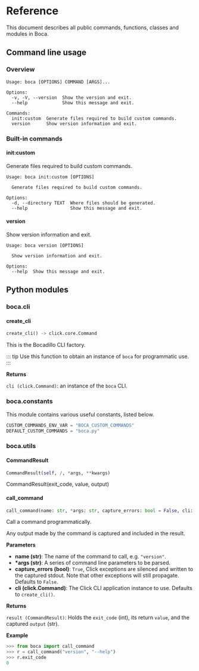 # Reference

This document describes all public commands, functions, classes and modules in Boca.
## Command line usage

### Overview

```
Usage: boca [OPTIONS] COMMAND [ARGS]...

Options:
  -v, -V, --version  Show the version and exit.
  --help             Show this message and exit.

Commands:
  init:custom  Generate files required to build custom commands.
  version      Show version information and exit.
```

### Built-in commands

#### init:custom

Generate files required to build custom commands.
```
Usage: boca init:custom [OPTIONS]

  Generate files required to build custom commands.

Options:
  -d, --directory TEXT  Where files should be generated.
  --help                Show this message and exit.
```

#### version

Show version information and exit.
```
Usage: boca version [OPTIONS]

  Show version information and exit.

Options:
  --help  Show this message and exit.
```

## Python modules

###  boca.cli



####  create_cli


```python
create_cli() -> click.core.Command
```
This is the Bocadillo CLI factory.

::: tip
Use this function to obtain an instance of `boca` for programmatic use.
:::

__Returns__

`cli (click.Command)`: an instance of the `boca` CLI.

###  boca.constants


This module contains various useful constants, listed below.
```python
CUSTOM_COMMANDS_ENV_VAR = "BOCA_CUSTOM_COMMANDS"
DEFAULT_CUSTOM_COMMANDS = "boca.py"
```
###  boca.utils



####  CommandResult


```python
CommandResult(self, /, *args, **kwargs)
```
CommandResult(exit_code, value, output)
####  call_command


```python
call_command(name: str, *args: str, capture_errors: bool = False, cli: click.core.Command = None) -> boca.utils.CommandResult
```
Call a command programmatically.

Any output made by the command is captured and included in the result.

__Parameters__

- __name (str)__:
    The name of the command to call, e.g. `"version"`.
- __*args (str)__:
    A series of command line parameters to be parsed.
- __capture_errors (bool)__:
    `True`, Click exceptions are silenced and written to the captured stdout. Note that other exceptions will still propagate. Defaults to `False`.
- __cli (click.Command)__:
    The Click CLI application instance to use. Defaults to `create_cli()`.

__Returns__

`result (CommandResult)`:
    Holds the `exit_code` (int), its return `value`,
    and the captured `output` (str).

__Example__


```python
>>> from boca import call_command
>>> r = call_command("version", "--help")
>>> r.exit_code
0
```

